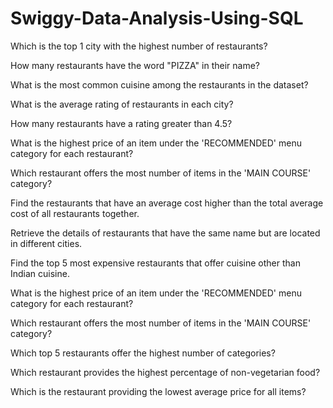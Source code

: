 # Swiggy-Data-Analysis-Using-SQL
Which is the top 1 city with the highest number of restaurants?

How many restaurants have the word "PIZZA" in their name?

What is the most common cuisine among the restaurants in the dataset?

What is the average rating of restaurants in each city?

How many restaurants have a rating greater than 4.5?

What is the highest price of an item under the 'RECOMMENDED' menu category for each restaurant?

Which restaurant offers the most number of items in the 'MAIN COURSE' category?

Find the restaurants that have an average cost higher than the total average cost of all restaurants together.

Retrieve the details of restaurants that have the same name but are located in different cities.

Find the top 5 most expensive restaurants that offer cuisine other than Indian cuisine.

What is the highest price of an item under the 'RECOMMENDED' menu category for each restaurant?

Which restaurant offers the most number of items in the 'MAIN COURSE' category?

Which top 5 restaurants offer the highest number of categories?

Which restaurant provides the highest percentage of non-vegetarian food?

Which is the restaurant providing the lowest average price for all items?






